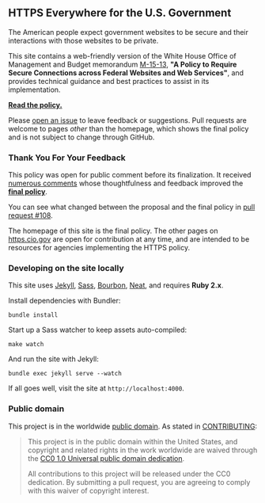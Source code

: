 ## HTTPS Everywhere for the U.S. Government

The American people expect government websites to be secure and their interactions with those websites to be private.

This site contains a web-friendly version of the White House Office of Management and Budget memorandum [M-15-13](https://www.whitehouse.gov/sites/default/files/omb/memoranda/2015/m-15-13.pdf), **"A Policy to Require Secure Connections across Federal Websites and Web Services"**, and provides technical guidance and best practices to assist in its implementation.

**[Read the policy.](https://https.cio.gov)**

Please [open an issue](https://github.com/gsa/https/issues/new) to leave feedback or suggestions. Pull requests are welcome to pages _other_ than the homepage, which shows the final policy and is not subject to change through GitHub.

### Thank You For Your Feedback

This policy was open for public comment before its finalization. It received [numerous comments](https://github.com/GSA/https/issues?utf8=%E2%9C%93&q=label%3A%22Public+Comment%22+) whose thoughtfulness and feedback improved the **[final policy](https://www.whitehouse.gov/sites/default/files/omb/memoranda/2015/m-15-13.pdf)**.

You can see what changed between the proposal and the final policy in [pull request #108](https://github.com/GSA/https/pull/108).

The homepage of this site is the final policy. The other pages on [https.cio.gov](https://https.cio.gov) are open for contribution at any time, and are intended to be resources for agencies implementing the HTTPS policy.

### Developing on the site locally

This site uses [Jekyll](http://jekyllrb.com), [Sass](http://sass-lang.com), [Bourbon](http://bourbon.io), [Neat](http://neat.bourbon.io), and requires **Ruby 2.x**.

Install dependencies with Bundler:

```
bundle install
```

Start up a Sass watcher to keep assets auto-compiled:

```
make watch
```

And run the site with Jekyll:

```
bundle exec jekyll serve --watch
```

If all goes well, visit the site at `http://localhost:4000`.

### Public domain

This project is in the worldwide [public domain](LICENSE.md). As stated in [CONTRIBUTING](CONTRIBUTING.md):

> This project is in the public domain within the United States, and copyright and related rights in the work worldwide are waived through the [CC0 1.0 Universal public domain dedication](https://creativecommons.org/publicdomain/zero/1.0/).
>
> All contributions to this project will be released under the CC0 dedication. By submitting a pull request, you are agreeing to comply with this waiver of copyright interest.

